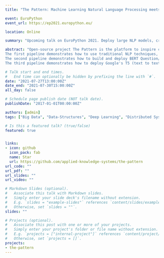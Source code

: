 ```yaml
---
title: "The Pattern: Machine Learning Natural Language Processing meets VR/AR"

event: EuroPython
event_url: https://ep2021.europython.eu/

location: Online

summary: "Upcoming talk on EuroPython 2021. Deploy large NLP models, create knowledge graph and build new types of interfaces. Open-source project The Pattern is the platform to inspire collaboration for building modern natural language processing tools and techniques and making them practically useful for end-users. In this session, I will walk through creating 3 Machine Learning NLP pipelines and deploying them using Redis and Redis Modules: RedisGears, RedisGraph and RedisAI." 

abstract: "Open-source project The Pattern is the platform to inspire collaboration for building modern natural language processing tools and techniques and making them practically useful for end-users. In this session, I will walk through creating 3 Machine Learning NLP pipelines and deploying them using Redis and Redis Modules: RedisGears, RedisGraph and RedisAI.
The first pipeline demonstrates how to use traditional NLP techniques, such as the Aho-Corasic algorithm to build a knowledge graph from medical literature using a medical thesaurus (UMLS).
The second pipeline demonstrates how to build and deploy BERT Question/Answering model and create API for text to speech interface. Leveraging Redis Cluster sharding and capturing Redis Gears keymiss event to trigger processing of BERT QA in RedisAI.
The third pipeline demonstrates how to deploy Google's T5 (text to text transfer transformers) to build summary of each article."

# Talk start and end times.
#   End time can optionally be hidden by prefixing the line with `#`.
date: "2021-07-27T13:00:00Z"
date_end: "2021-07-30T15:00:00Z"
all_day: false

# Schedule page publish date (NOT talk date).
publishDate: "2017-01-01T00:00:00Z"

authors: [admin]
tags: ["Big Data", "Data-Structures", "Deep Learning", "Distributed Systems", "Human-Machine-Interaction"]

# Is this a featured talk? (true/false)
featured: true


links:
- icon: github
  icon_pack: fab
  name: Star
  url: https://github.com/applied-knowledge-systems/the-pattern
url_code: ""
url_pdf: ""
url_slides: ""
url_video: ""

# Markdown Slides (optional).
#   Associate this talk with Markdown slides.
#   Simply enter your slide deck's filename without extension.
#   E.g. `slides = "example-slides"` references `content/slides/example-slides.md`.
#   Otherwise, set `slides = ""`.
slides: ""

# Projects (optional).
#   Associate this post with one or more of your projects.
#   Simply enter your project's folder or file name without extension.
#   E.g. `projects = ["internal-project"]` references `content/project/deep-learning/index.md`.
#   Otherwise, set `projects = []`.
projects:
- the-pattern
---
```

